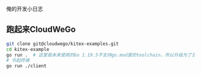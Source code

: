 <!--
 * @Author: LetMeFly
 * @Date: 2025-01-17 11:32:22
 * @LastEditors: LetMeFly.xyz
 * @LastEditTime: 2025-01-17 11:36:09
-->
俺的开发小日志

## 跑起来CloudWeGo

```bash
git clone git@cloudwego/kitex-examples.git
cd kitex-example
go run .  # 这里我本来使用的Go 1.19.5不支持go.mod里的toolchain，所以升级为了当前最新版go1.23.5
# 令起终端
go run ./client
```